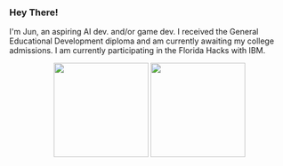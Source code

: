 ### Hey There!

I'm Jun, an aspiring AI dev. and/or game dev. I received the General Educational Development diploma and am currently awaiting my college admissions.
I am currently participating in the Florida Hacks with IBM.


<p align=center>
    <img height=170 align="center" src="https://github-readme-stats.vercel.app/api?username=JunChung11&show_icons=true&theme=midnight-purple">
    <img height=170 align="center" src="https://github-readme-stats.vercel.app/api/top-langs/?username=JunChung11&layout=compact&theme=midnight-purple">
</p>

